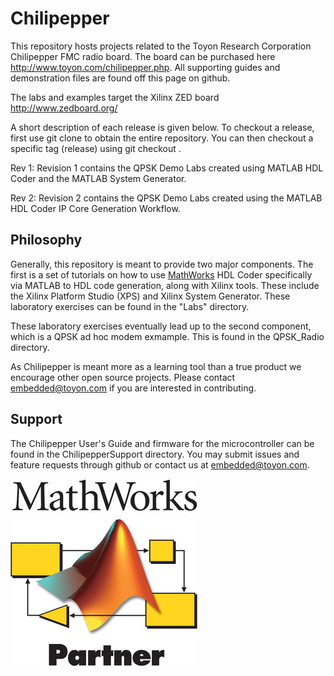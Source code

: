 Chilipepper
===========

This repository hosts projects related to the Toyon Research Corporation Chilipepper FMC radio board. The board can be purchased here
<http://www.toyon.com/chilipepper.php>. All supporting guides and demonstration files are found off this page on github.

The labs and examples target the Xilinx ZED board
http://www.zedboard.org/

A short description of each release is given below. To checkout a release, first use git clone to obtain the entire repository. You can then checkout a specific tag (release) using git checkout <tagname>.

Rev 1:
Revision 1 contains the QPSK Demo Labs created using MATLAB HDL Coder and the MATLAB System Generator.

Rev 2:
Revision 2 contains the QPSK Demo Labs created using the MATLAB HDL Coder IP Core Generation Workflow.

Philosophy
----------

Generally, this repository is meant to provide two major components. The first is a set of tutorials on how to use [MathWorks](http://www.mathworks.com) HDL Coder specifically via MATLAB to HDL code generation, along with Xilinx tools. These include the Xilinx Platform Studio (XPS) and Xilinx System Generator. These laboratory exercises can be found in the "Labs" directory.

These laboratory exercises eventually lead up to the second component, which is a QPSK ad hoc modem exmample. This is found in the QPSK_Radio directory.

As Chilipepper is meant more as a learning tool than a true product we encourage other open source projects. Please contact <embedded@toyon.com> if you are interested in contributing.

Support
-------

The Chilipepper User's Guide and firmware for the microcontroller can be found in the ChilipepperSupport directory. You may submit issues and feature requests through github or contact us at <embedded@toyon.com>. 

[![Mathworks Connection Program partner](mcp.jpg)](http://www.mathworks.com)

